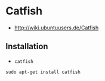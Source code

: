 # Catfish

+   <http://wiki.ubuntuusers.de/Catfish>



## Installation

+   `catfish`

<!---->

    sudo apt-get install catfish
